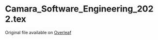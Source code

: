 # Camara_Software_Engineering_2022.tex 

Original file available on [Overleaf](https://www.overleaf.com/read/hvmfscbftgzp)